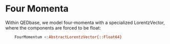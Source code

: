 # Four Momenta

Within QEDbase, we model four-momenta with a specialized LorentzVector, where the components are forced to be float:

``` Julia
    FourMomentum <:AbstractLorentzVector{::Float64}
```
